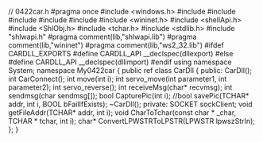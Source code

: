 // 0422car.h
#pragma once
#include <windows.h>
#include <cstdio>
#include <iostream>
#include <string>
#include <vector>
#include <algorithm>
#include <wininet.h>
#include <shellApi.h>
#include <ShlObj.h>
#include <tchar.h>
#include <stdlib.h>
#include "shlwapi.h"
#pragma comment(lib,"shlwapi.lib")
#pragma comment(lib,"wininet")
#pragma comment(lib,"ws2_32.lib")
#ifdef CARDLL_EXPORTS
#define CARDLL_API __declspec(dllexport)
#else
#define CARDLL_API __declspec(dllimport)
#endif
using namespace System;
namespace My0422car {
	public ref class CarDll
	{
	public:
		CarDll();
		int  CarConnect();
		int move(int i);
		int servo_move(int parameter1, int parameter2);
		int servo_reverse();
		int receiveMsg(char* recvmsg);
		int sendmsg(char sendmsg[]);
		bool CapturePic(int i);
		//bool savePic(TCHAR* addr, int i, BOOL bFailIfExists);
		~CarDll();
	private:
		SOCKET sockClient;
		void getFileAddr(TCHAR* addr, int i);
		void CharToTchar(const char * _char, TCHAR * tchar, int i);
		char* ConvertLPWSTRToLPSTR(LPWSTR lpwszStrIn);
	};
}


